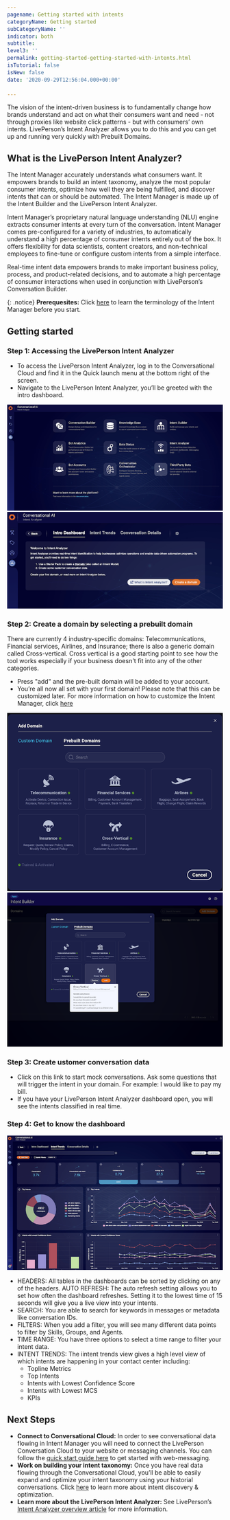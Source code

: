 ```yaml
---
pagename: Getting started with intents
categoryName: Getting started
subCategoryName: ''
indicator: both
subtitle: 
level3: ''
permalink: getting-started-getting-started-with-intents.html
isTutorial: false
isNew: false
date: '2020-09-29T12:56:04.000+00:00'

---
```


The vision of the intent-driven business is to fundamentally change how brands understand and act on what their consumers want and need - not through proxies like website click patterns - but with consumers’ own intents. LivePerson’s Intent Analyzer allows you to do this and you can get up and running very quickly with Prebuilt Domains.

## What is the LivePerson Intent Analyzer?

The Intent Manager accurately understands what consumers want. It empowers brands to build an intent taxonomy, analyze the most popular consumer intents, optimize how well they are being fulfilled, and discover intents that can or should be automated. The Intent Manager is made up of the Intent Builder and the LivePerson Intent Analyzer.

Intent Manager’s proprietary natural language understanding (NLU) engine extracts consumer intents at every turn of the conversation. Intent Manager comes pre-configured for a variety of industries, to automatically understand a high percentage of consumer intents entirely out of the box. It offers flexibility for data scientists, content creators, and non-technical employees to fine-tune or configure custom intents from a simple interface.

Real-time intent data empowers brands to make important business policy, process, and product-related decisions, and to automate a high percentage of consumer interactions when used in conjunction with LivePerson’s Conversation Builder.

{: .notice}
**Prerequesites:** 
Click [here](https://knowledge.liveperson.com/ai-bots-automation-liveperson-intent-analyzer-overview.html#terminology) to learn the terminology of the Intent Manager before you start.

## Getting started

### Step 1: Accessing the LivePerson Intent Analyzer 

* To access the LivePerson Intent Analyzer, log in to the Conversational Cloud and find it in the Quick launch menu at the bottom right of the screen.
* Navigate to the LivePerson Intent Analyzer, you’ll be greeted with the intro dashboard. 

![](img/Getting-started-intent-manager-1.png)
![](img/Getting-started-intent-manager-2.png)

### Step 2: Create a domain by selecting a prebuilt domain

There are currently 4 industry-specific domains: Telecommunications, Financial services, Airlines, and Insurance; there is also a generic domain called Cross-vertical. Cross vertical is a good starting point to see how the tool works especially if your business doesn't fit into any of the other categories.
* Press "add" and the pre-built domain will be added to your account. 
* You’re all now all set with your first domain! 
Please note that this can be customized later.
For more information on how to customize the Intent Manager, click [here](https://knowledge.liveperson.com/ai-bots-automation-liveperson-intent-analyzer-overview.html)

![](img/Getting-started-intent3.png)
![](img/Getting-started-intent4.png)

### Step 3: Create  ustomer conversation data
* Click on this link to start mock conversations. Ask some questions that will trigger the intent in your domain. For example: I would like to pay my bill. 
* If you have your LivePerson Intent Analyzer dashboard open, you will see the intents classified in real time.

### Step 4: Get to know the dashboard
![](img/Getting-started-intent-manager-5.png)

* HEADERS: All tables in the dashboards can be sorted by clicking on any of the headers.
AUTO REFRESH: The auto refresh setting allows you to set how often the dashboard refreshes. Setting it to the lowest time of 15 seconds will give you a live view into your intents.
* SEARCH: You are able to search for keywords in messages or metadata like conversation IDs.
* FILTERS: When you add a filter, you will see many different data points to filter by Skills, Groups, and Agents.
* TIME RANGE: You have three options to select a time range to filter your intent data.
* INTENT TRENDS: The iintent trends view gives a high level view of which intents are happening in your contact center including:
  * Topline Metrics
  * Top Intents
  * Intents with Lowest Confidence Score
  * Intents with Lowest MCS
  * KPIs

## Next Steps
* **Connect to Conversational Cloud:** In order to see conversational data flowing in Intent Manager you will need to connect the LivePerson Conversation Cloud to your website or messaging channels. You can follow the [quick start guide here](https://knowledge.liveperson.com/getting-started-quick-start-guides-web-messaging-quick-start.html) to get started with web-messaging. 
* **Work on building your intent taxonomy:** Once you have real data flowing through the Conversational Cloud, you’ll be able to easily expand and optimize your intent taxonomy using your historial conversations. Click [here](https://knowledge.liveperson.com/ai-bots-automation-intent-analyzer-dashboard.html#self-service-intent-discovery-and-optimization) to learn more about intent discovery & optimization.
* **Learn more about the LivePerson Intent Analyzer:** See LivePerson’s [Intent Analyzer overview article](https://knowledge.liveperson.com/ai-bots-automation-liveperson-intent-analyzer-overview.html) for more information. 
